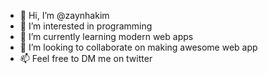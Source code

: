 - 👋 Hi, I’m @zaynhakim
- 👀 I’m interested in programming
- 🌱 I’m currently learning modern web apps
- 💞️ I’m looking to collaborate on making awesome web app
- 📫 Feel free to DM me on twitter

<!---
zaynhakim/zaynhakim is a ✨ special ✨ repository because its `README.md` (this file) appears on your GitHub profile.
You can click the Preview link to take a look at your changes.
--->
